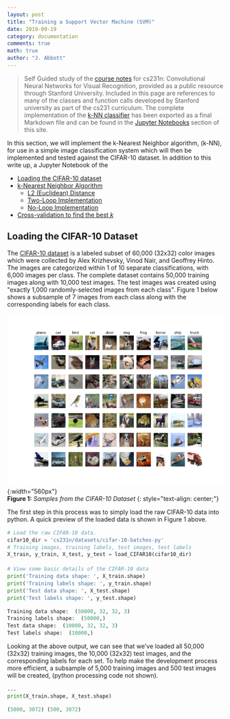 ```yaml
---
layout: post
title: "Training a Support Vector Machine (SVM)"
date: 2019-09-19
category: documentation
comments: true
math: true
author: "J. Abbott"
---
```


> Self Guided study of the [course notes](http://cs231n.github.io/) for cs231n: Convolutional Neural Networks for Visual Recognition, provided as a public resource through Stanford University. Included in this page are references to many of the classes and function calls developed by Stanford university as part of the cs231 curriculum. The complete implementation of the [k-NN classifier](/jupyter_notebook/jupyter%20notebooks/2019/09/19/knn_implementation) has been exported as a final Markdown file and can be found in the [Jupyter Notebooks](/jupyter_notebooks/) section of this site.

In this section, we will implement the k-Nearest Neighbor algorithm, (k-NN), for use in a simple image classification system which will then be implemented and tested against the CIFAR-10 dataset. In addition to this write up, a Jupyter Notebook of the 

- [Loading the CIFAR-10 dataset](#loading-the-cifar-10-dataset)
- [k-Nearest Neighbor Algorithm](#k-Nearest-Neighbor-Algorithm)
	- [L2 (Euclidean) Distance](#L2-Distance)
    - [Two-Loop Implementation](#twoloop)
    - [No-Loop Implementation](#noloop)
- [Cross-validation to find the best _k_](#crossval)


## Loading the CIFAR-10 Dataset

The [CIFAR-10 dataset](https://www.cs.toronto.edu/~kriz/cifar.html) is a labeled subset of 60,000 (32x32) color images which were collected by Alex Krizhevsky, Vinod Nair, and Geoffrey Hinto. The images are categorized within 1 of 10 separate classifications, with 6,000 images per class. The complete dataset contains 50,000 training images along with 10,000 test images. The test images was created using "exactly 1,000 randomly-selected images from each class". Figure 1 below shows a subsample of 7 images from each class along with the corresponding labels for each class.

![CIFAR Sample](/assets/png/knn/cifar_10_sample.png){:width="560px"}  
__Figure 1:__ _Samples from the CIFAR-10 Dataset_
{: style="text-align: center;"} 

The first step in this process was to simply load the raw CIFAR-10 data into python. A quick preview of the loaded data is shown in Figure 1 above.   

```python
# Load the raw CIFAR-10 data.
cifar10_dir = 'cs231n/datasets/cifar-10-batches-py'
# Training images, training labels, test images, test labels
X_train, y_train, X_test, y_test = load_CIFAR10(cifar10_dir)

# View some basic details of the CIFAR-10 data
print('Training data shape: ', X_train.shape)
print('Training labels shape: ', y_train.shape)
print('Test data shape: ', X_test.shape)
print('Test labels shape: ', y_test.shape)
```

```python
Training data shape:  (50000, 32, 32, 3)
Training labels shape:  (50000,)
Test data shape:  (10000, 32, 32, 3)
Test labels shape:  (10000,)
```
Looking at the above output, we can see that we've loaded all 50,000 (32x32) training images, the 10,000 (32x32) test images, and the corresponding labels for each set. To help make the development process more efficient, a subsample of 5,000 training images and 500 test images will be created, (python processing code not shown). 

```python
...
print(X_train.shape, X_test.shape)
```
```python
(5000, 3072) (500, 3072)
```
